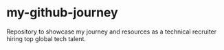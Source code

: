 # my-github-journey
Repository to showcase my journey and resources as a technical recruiter hiring top global tech talent.

